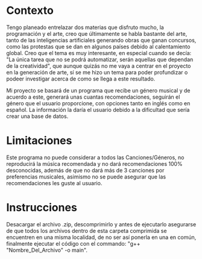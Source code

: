 
# Contexto
Tengo planeado entrelazar dos materias que disfruto mucho, la programación y el arte, creo que últimamente se habla bastante del arte, tanto de las inteligencias artificiales generando obras que ganan concursos, como las protestas que se dan en algunos países debido al calentamiento global. Creo que el tema es muy interesante, en especial cuando se decía: "La única tarea que no se podrá automatizar, serán aquellas que dependan de la creatividad", que aunque quizás no me vaya a centrar en el proyecto en la generación de arte, sí se me hizo un tema para poder profundizar o podeer investigar acerca de como se llega a este resultado.

Mi proyecto se basará de un programa que recibe un género musical y de acuerdo a este, generará unas cuantas recomendaciones, seguirán el género que el usuario proporcione, con opciones tanto en inglés como en español. La información la daría el usuario debido a la dificultad que sería crear una base de datos.

# Limitaciones
Este programa no puede considerar a todos las Canciones/Géneros, no reproducirá la música recomendada y no dará recomendaciones 100% desconocidas, además de que no dará más de 3 canciones por preferencias musicales, asimismo no se puede asegurar que las recomendaciones les guste al usuario. 

# Instrucciones
Desacargar el archivo .zip, descomprimirlo y antes de ejecutarlo asegurarse de que todos los archivos dentro de esta carpeta comprimida se encuentren en una misma localidad, de no ser así ponerla en una en común, finalmente ejecutar el código con el commando: "g++ "Nombre_Del_Archivo" -o main".
